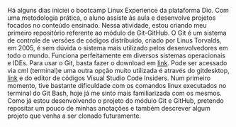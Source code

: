 Há alguns dias iniciei o bootcamp Linux Experience da plataforma Dio. Com uma metodologia prática, o aluno assiste ás aula e desenvolve projetos focados no conteúdo ensinado. 
Nessa atividade, estou criando meu primeiro repositório referente ao módulo de Git-GitHub. O Git é um sistema de controle de versões de códigos distribuido, criado por Linus Torvalds, em 2005, é sem dúvida o sistema mais utilizado pelos desenvolvedores em todo o mundo. Funciona perfeitamente em diversos sistemas operacionais e IDEs.
Para usar o Git, basta fazer o download em [link](https://git-scm.com/downloads). Pode ser acessado via cml (terminal)e uma outra opção muito utilizada é através do gitdesktop, [link](https://desktop.github.com/) e do editor de códigos Visual Studio Code Insiders. Num primeiro momento, tive bastante dificuldade com os comandos linux executados no terminal do Git Bash, hoje já me sinto mais familiarizada com os mesmos. Como já estou desenvolvendo o projeto do módulo Git e GitHub, pretendo repositar um pouco de minhas anotações e também descrever algum projeto que venha a ser clonado futuramente. 